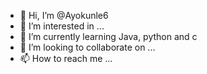- 👋 Hi, I’m @Ayokunle6
- 👀 I’m interested in ...
- 🌱 I’m currently learning Java, python and c
- 💞️ I’m looking to collaborate on ...
- 📫 How to reach me ...

<!---
Ayokunle6/Ayokunle6 is a ✨ special ✨ repository because its `README.md` (this file) appears on your GitHub profile.
You can click the Preview link to take a look at your changes.
--->
